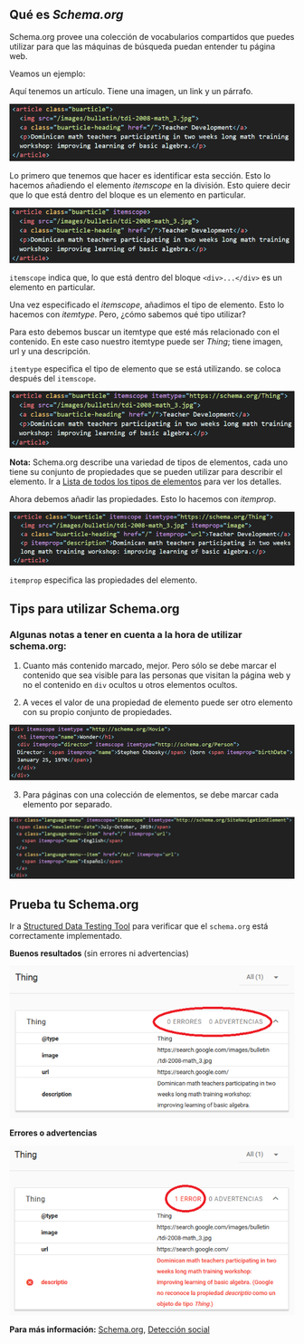 ## Qué es *Schema.org*

Schema.org provee una colección de vocabularios compartidos 
que puedes utilizar para que las máquinas de búsqueda puedan entender tu página web.

Veamos un ejemplo:

Aquí tenemos un artículo. Tiene una imagen, un link y un párrafo.

![schema-markup-example-article](images/schema-markup-example-article.png)

Lo primero que tenemos que hacer es identificar esta sección. Esto lo hacemos añadiendo el elemento *itemscope* en la división. Esto quiere decir que lo que está dentro del bloque es un elemento en particular.

![schema-markup-example-itemscope](images/schema-markup-example-itemscope.png)

`itemscope` indica que, lo que está dentro del bloque `<div>...</div>` 
es un elemento en particular.

Una vez especificado el *itemscope*, añadimos el tipo de elemento. Esto lo hacemos con *itemtype*. Pero, ¿cómo sabemos qué tipo utilizar?

Para esto debemos buscar un itemtype que esté más relacionado con el contenido. En este caso nuestro itemtype puede ser *Thing*; tiene imagen, url y una descripción.

`itemtype` especifica el tipo de elemento que se está utilizando.
se coloca después del `itemscope`.

![schema-markup-example-itemtype](images/schema-markup-example-itemtype.png)

**Nota:** Schema.org describe una variedad de tipos de elementos, cada uno tiene su conjunto de propiedades que se pueden utilizar para describir el elemento. 
Ir a [Lista de todos los tipos de elementos](https://schema.org/docs/full.html) para ver los detalles.

Ahora debemos añadir las propiedades. Esto lo hacemos con *itemprop*. 

![schema-markup-example-itemprop](images/schema-markup-example-itemprop.png)

`itemprop` especifica las propiedades del elemento. 


## Tips para utilizar Schema.org

### Algunas notas a tener en cuenta a la hora de utilizar schema.org:

1. Cuanto más contenido marcado, mejor. Pero sólo se debe marcar 
el contenido que sea visible para las personas que visitan la página 
web y no el contenido en `div` ocultos u otros elementos ocultos.

2. A veces el valor de una propiedad de elemento puede ser otro elemento con su propio conjunto de propiedades. 

![schema-example-tip-number-2](images/schema-example-tip-number-2.png)

3. Para páginas con una colección de elementos, se debe marcar cada elemento por separado. 

![schema-example-tip-number-3](images/schema-example-tip-number-3.png)

## Prueba tu Schema.org

Ir a [Structured Data Testing Tool](https://search.google.com/structured-data/testing-tool)
para verificar que el `schema.org` está correctamente implementado.

**Buenos resultados** (sin errores ni advertencias)

![schema-example-testing-tool-good](images/schema-example-testing-tool-good.png)

**Errores o advertencias**

![schema-example-testing-tool-error](images/schema-example-testing-tool-error.png)


**Para más información:** [Schema.org](https://schema.org), [Detección social](https://developers.google.com/web/fundamentals/discovery/social-discovery?hl=es)